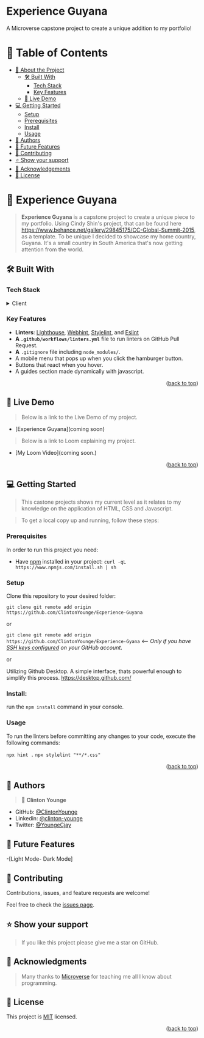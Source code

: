 # Experience Guyana
A Microverse capstone project to create a unique addition to my portfolio!
<a name="readme-top"></a>

# 📗 Table of Contents

- [📖 About the Project](#about-project)
  - [🛠 Built With](#built-with)
    - [Tech Stack](#tech-stack)
    - [Key Features](#key-features)
  - [🚀 Live Demo](#live-demo)
- [💻 Getting Started](#getting-started)
  - [Setup](#setup)
  - [Prerequisites](#prerequisites)
  - [Install](#install)
  - [Usage](#usage)
- [👥 Authors](#authors)
- [🔭 Future Features](#future-features)
- [🤝 Contributing](#contributing)
- [⭐️ Show your support](#support)
- [🙏 Acknowledgements](#acknowledgements)
- [📝 License](#license)

<!-- PROJECT DESCRIPTION -->

# 📖 Experience Guyana <a name="about-project"></a>

> **Experience Guyana** is a capstone project to create a unique piece to my portfolio. Using Cindy Shin's project, that can be found here https://www.behance.net/gallery/29845175/CC-Global-Summit-2015, as a template. To be unique I decided to showcase my home country, Guyana. It's a small country in South America that's now getting attention from the world. 
## 🛠 Built With <a name="built-with"></a>
### Tech Stack <a name="tech-stack"></a>
<details>
  <summary>Client</summary>
  <ul>
    <li><a href="https://www.w3.org/html/">HTML</a></li>
    <li><a href="https://www.w3.org/Style/CSS/Overview.en.html">CSS</a></li>
    <li><a href="https://www.javascript.com/">JavaScript</a></li>
  </ul>
</details>

<!-- Features -->

### Key Features <a name="key-features"></a>

- **Linters**: [Lighthouse](https://developer.chrome.com/docs/lighthouse/overview/), [Webhint](https://webhint.io/), [Stylelint](https://stylelint.io/), and [Eslint](https://eslint.org/.)
- **A `.github/workflows/linters.yml`** file to run linters on GitHub Pull Request.
- **A** `.gitignore` file including `node_modules/`.
- A mobile menu that pops up when you click the hamburger button.
- Buttons that react when you hover.
- A guides section made dynamically with javascript.

<p align="right">(<a href="#readme-top">back to top</a>)</p>

<!-- LIVE DEMO -->

## 🚀 Live Demo <a name="live-demo"></a>

> Below is a link to the Live Demo of my project.
- [Experience Guyana](coming soon)

> Below is a link to Loom explaining my project.
- [My Loom Video](coming soon.)

<p align="right">(<a href="#readme-top">back to top</a>)</p>

<!-- GETTING STARTED -->

## 💻 Getting Started <a name="getting-started"></a>

> This castone projects shows my current level as it relates to my knowledge on the application of HTML, CSS and Javascript. 

> To get a local copy up and running, follow these steps:
### Prerequisites

In order to run this project you need:

- Have [npm](https://www.npmjs.com/package/npm) installed in your project:
  `curl -qL https://www.npmjs.com/install.sh | sh`

### Setup

Clone this repository to your desired folder:

`git clone git remote add origin https://github.com/ClintonYounge/Ecperience-Guyana`

or

`git clone git remote add origin https://github.com/ClintonYounge/Experience-Gyana` <-- _Only if you have [SSH keys configured](https://docs.github.com/en/authentication/connecting-to-github-with-ssh/adding-a-new-ssh-key-to-your-github-account) on your GitHub account_.

or

Utilizing Github Desktop. A simple interface, thats powerful enough to simplify this process.
https://desktop.github.com/

### Install:

run the `npm install` command in your console.

### Usage

To run the linters before committing any changes to your code, execute the following commands:

`npx hint .`
`npx stylelint "**/*.css"` 

<p align="right">(<a href="#readme-top">back to top</a>)</p>

<!-- AUTHORS -->

## 👥 Authors <a name="authors"></a>

> 👤 **Clinton Younge**
- GitHub: [@ClintonYounge](https://github.com/ClintonYounge)
- Linkedin: [@clinton-younge](https://www.linkedin.com/in/clinton-younge-83386a25a/)
- Twitter: [@YoungeCjay](https://twitter.com/YoungeCjay)

<!-- FUTURE FEATURES -->

## 🔭 Future Features <a name="future-features"></a>

-[Light Mode- Dark Mode]

<!-- CONTRIBUTING -->

## 🤝 Contributing <a name="contributing"></a>

Contributions, issues, and feature requests are welcome!

Feel free to check the [issues page](../../issues/).

<!-- SUPPORT -->

## ⭐️ Show your support <a name="support"></a>

> If you like this project please give me a star on GitHub.
<!-- ACKNOWLEDGEMENTS -->

## 🙏 Acknowledgments <a name="acknowledgements"></a>

> Many thanks to [Microverse](https://www.microverse.org/) for teaching me all I know about programming.

<!-- LICENSE -->

## 📝 License <a name="license"></a>

This project is [MIT](./MIT.md) licensed.

<p align="right">(<a href="#readme-top">back to top</a>)</p>
